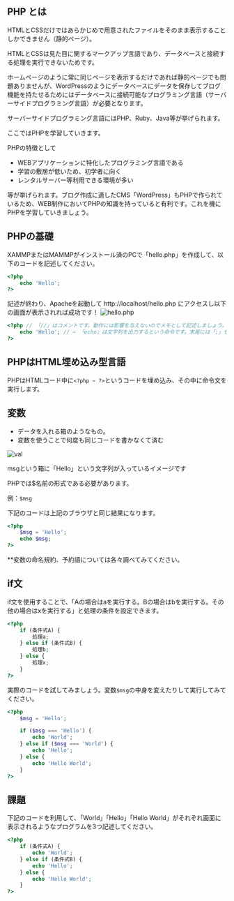 ## PHP とは

HTMLとCSSだけではあらかじめで用意されたファイルをそのまま表示することしかできません（静的ページ）。

HTMLとCSSは見た目に関するマークアップ言語であり、データベースと接続する処理を実行できないためです。

ホームページのように常に同じページを表示するだけであれば静的ページでも問題ありませんが、WordPressのようにデータベースにデータを保存してブログ機能を持たせるためにはデータベースに接続可能なプログラミング言語（サーバーサイドプログラミング言語）が必要となります。

サーバーサイドプログラミング言語にはPHP、Ruby、Java等が挙げられます。

ここではPHPを学習していきます。

PHPの特徴として
- WEBアプリケーションに特化したプログラミング言語である
- 学習の敷居が低いため、初学者に向く
- レンタルサーバー等利用できる環境が多い

等が挙げられます。ブログ作成に適したCMS「WordPress」もPHPで作られているため、WEB制作においてPHPの知識を持っていると有利です。これを機にPHPを学習していきましょう。

## PHPの基礎

XAMMPまたはMAMMPがインストール済のPCで「hello.php」を作成して、以下のコードを記述してください。

```php
<?php 
    echo 'Hello';
?>
```

記述が終わり、Apacheを起動して
http://localhost/hello.php
にアクセスし以下の画面が表示されれば成功です！
![hello.php](https://user-images.githubusercontent.com/20413609/35367993-874843c4-01c4-11e8-965b-fd444adfb2d2.png)

```php
<?php // 「//」はコメントです。動作には影響を与えないのでメモとして記述しましょう。
    echo 'Hello'; // ← 「echo」は文字列を出力するという命令です。末尾には「;」セミコロンが必須です。
?>
```

## PHPはHTML埋め込み型言語
PHPはHTMLコード中に`<?php ~ ?>`というコードを埋め込み、その中に命令文を実行します。


## 変数
- データを入れる箱のようなもの。
- 変数を使うことで何度も同じコードを書かなくて済む

![val](https://user-images.githubusercontent.com/20413609/35368021-b2a4521a-01c4-11e8-95d6-66a76b54bb96.png)

msgという箱に「Hello」という文字列が入っているイメージです

PHPでは$名前の形式である必要があります。

例：`$msg`

下記のコードは上記のブラウザと同じ結果になります。
```php
<?php
    $msg = 'Hello';
    echo $msg;
?>
```

**変数の命名規約、予約語については各々調べてみてください。

## if文
if文を使用することで、「Aの場合はaを実行する。Bの場合はbを実行する。その他の場合はxを実行する」と処理の条件を設定できます。

```php
<?php
    if (条件式A) {
        処理a;
    } else if (条件式B) {
        処理b;
    } else {
        処理x;
    }
?>
```

実際のコードを試してみましょう。変数`$msg`の中身を変えたりして実行してみてください。
```php
<?php
    $msg = 'Hello';

    if ($msg === 'Hello') {
        echo 'World';
    } else if ($msg === 'World') {
        echo 'Hello';
    } else {
        echo 'Hello World';
    }
?>
```

## 課題
下記のコードを利用して、「World」「Hello」「Hello World」がそれぞれ画面に表示されるようなプログラムを3つ記述してください。
```php
<?php
    if (条件式A) {
        echo 'World';
    } else if (条件式B) {
        echo 'Hello';
    } else {
        echo 'Hello World';
    }
?>
```
